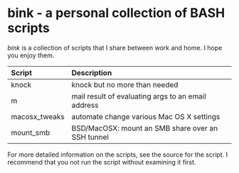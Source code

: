 # bink - a personal collection of BASH scripts

_bink_ is a collection of scripts that I share between work and
home.  I hope you enjoy them.

| **Script**    | **Description** |
| :------------ | :-------------- |
| knock         | knock but no more than needed |
| m             | mail result of evaluating args to an email address |
| macosx_tweaks | automate change various Mac OS X settings |
| mount_smb     | BSD/MacOSX: mount an SMB share over an SSH tunnel |

For more detailed information on the scripts, see the source for the
script.  I recommend that you not run the script without examining it
first.
